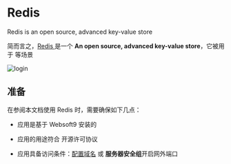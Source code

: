 # Redis 

Redis is an open source, advanced key-value store

简而言之，[Redis ](https://redis.io/) 是一个 **An open source, advanced key-value store**，它被用于  等场景


![login](https://libs.websoft9.com/Websoft9/DocsPicture/en/redis/redisinsight-login-websoft9.png)


## 准备

在参阅本文档使用 Redis  时，需要确保如下几点：

- 应用是基于 Websoft9 安装的

- 应用的用途符合 [](https://some_license_url) 开源许可协议

- 应用具备访问条件：[配置域名](./guide/appsetdomain) 或 **服务器安全组**开启网外端口